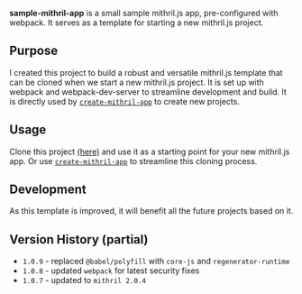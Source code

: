 **sample-mithril-app** is a small sample mithril.js app, pre-configured with webpack. It serves as a template for starting a new mithril.js project.


## Purpose

I created this project to build a robust and versatile mithril.js template that can be cloned when we start a new mithril.js project. It is set up with webpack and webpack-dev-server to streamline development and build. It is directly used by [`create-mithril-app`](https://www.npmjs.com/package/create-mithril-app) to create new projects.


## Usage

Clone this project [(here)](https://github.com/highmountaintea/sample-mithril-app.git) and use it as a starting point for your new mithril.js app. Or use [`create-mithril-app`](https://www.npmjs.com/package/create-mithril-app) to streamline this cloning process.


## Development

As this template is improved, it will benefit all the future projects based on it.


## Version History (partial)
* `1.0.9` - replaced `@babel/polyfill` with `core-js` and `regenerator-runtime`
* `1.0.8` - updated `webpack` for latest security fixes
* `1.0.7` - updated to `mithril 2.0.4`
